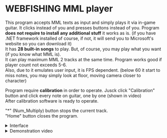 # WEBFISHING MML player

This program accepts MML texts as input and simply plays it via in-game guitar. It clicks instead of you and 
presses buttons instead of you. Program **does not require to install any additional stuff** it works as is. 
(if you have .NET framework installed of course, if not, it will send you to Microsoft's website so you can download it)  
It has **28 built-in songs** to play.
But, of course, you may play what you want (if you know what MML is).  
It can play maximum MML 2 tracks at the same time. Program works good if player count not exceeds 5-6.  
Also, due to it emulates user input, it is FPS dependent. (below 60 it start to miss notes, you may simply look at floor, 
moving camera closer to character)  

Program require **calibration** in order to operate. Jusck click "Calibration" button and click every note on guitar, one by one (shown in video)  
After calibration software is ready to operate.  

"*" (Num_Multiply) button stops the current track.  
"Home" button closes the program.

<details>
  <summary>Interface</summary>
  
  ![webfishing](https://github.com/user-attachments/assets/56eec4d6-07c9-4e6f-a9f9-398c8d94d004) 
</details>

<details>
  <summary>Demonstration video</summary>
  
  [Calibration + Demonstration](https://www.youtube.com/watch?v=bKJsrzVeeVw) 
  
</details>
